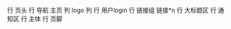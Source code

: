 行 页头
    行 导航 主页
        列 logo
        列 
            行 用户login
            行 链接组
                链接*n
    行 大标题区
    行 通知区
行 主体
行 页脚
